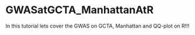 # GWASatGCTA_ManhattanAtR
In this tutorial lets cover the GWAS on GCTA, Manhattan and QQ-plot on R!!!
